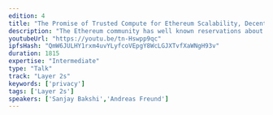 ```yaml
---
edition: 4
title: "The Promise of Trusted Compute for Ethereum Scalability, Decentralization and Privacy"
description: "The Ethereum community has well known reservations about Trusted Compute and support those concerns. As Ethereum is becoming the dominant chain, scalability, decentralization and privacy will be the most important challenges. With the emergence of technologies such as PoS, Plasma and increasing use of staking and voting as design tenets, we believe Trusted Compute designed and deployed with decentralization as the objective can play a significant supporting role in not only preserving but also extending and democratizing the promise of decentralization. The presentation and related demonstrations are designed to engage with and trigger conversations within the Ethereum  community on the relevance of Trusted Compute."
youtubeUrl: "https://youtu.be/tn-Hswpp9qc"
ipfsHash: "QmW6JULHY1rxm4uvYLyfcoVEpgY8WcLGJXTvfXaWNgH93v"
duration: 1815
expertise: "Intermediate"
type: "Talk"
track: "Layer 2s"
keywords: ['privacy']
tags: ['Layer 2s']
speakers: ['Sanjay Bakshi','Andreas Freund']
---
```

